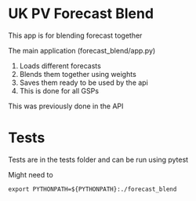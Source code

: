 # UK PV Forecast Blend

This app is for blending forecast together

The main application (forecast_blend/app.py)
1. Loads different forecasts 
2. Blends them together using weights
3. Saves them ready to be used by the api
4. This is done for all GSPs

This was previously done in the API

# Tests

Tests are in the tests folder and can be run using pytest

Might need to 
```
export PYTHONPATH=${PYTHONPATH}:./forecast_blend
```